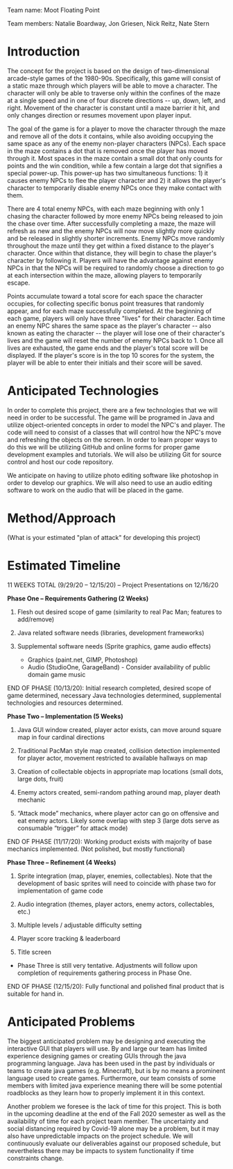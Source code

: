 Team name: Moot Floating Point

Team members: Natalie Boardway, Jon Griesen, Nick Reitz, Nate Stern

# Introduction

The concept for the project is based on the design of two-dimensional arcade-style games of the 1980-90s.  Specifically, this game will consist of a static maze through which players will be able to move a character.  The character will only be able to traverse only within the confines of the maze at a single speed and in one of four discrete directions -- up, down, left, and right.  Movement of the character is constant until a maze barrier it hit, and only changes direction or resumes movement upon player input.
 
The goal of the game is for a player to move the character through the maze and remove all of the dots it contains, while also avoiding occupying the same space as any of the enemy non-player characters (NPCs).  Each space in the maze contains a dot that is removed once the player has moved through it.  Most spaces in the maze contain a small dot that only counts for points and the win condition, while a few contain a large dot that signifies a special power-up.  This power-up has two simultaneous functions:  1) it causes enemy NPCs to flee the player character and 2) it allows the player's character to temporarily disable enemy NPCs once they make contact with them.  
 
There are 4 total enemy NPCs, with each maze beginning with only 1 chasing the character followed by more enemy NPCs being released to join the chase over time.  After successfully completing a maze, the maze will refresh as new and the enemy NPCs will now move slightly more quickly and be released in slightly shorter increments.  Enemy NPCs move randomly throughout the maze until they get within a fixed distance to the player's character.  Once within that distance, they will begin to chase the player's character by following it.  Players will have the advantage against enemy NPCs in that the NPCs will be required to randomly choose a direction to go at each intersection within the maze, allowing players to temporarily escape.  
 
Points accumulate toward a total score for each space the character occupies, for collecting specific bonus point treasures that randomly appear, and for each maze successfully completed.  At the beginning of each game, players will only have three "lives" for their character.  Each time an enemy NPC shares the same space as the player's character -- also known as eating the character -- the player will lose one of their character's lives and the game will reset the number of enemy NPCs back to 1.  Once all lives are exhausted, the game ends and the player's total score will be displayed.  If the player's score is in the top 10 scores for the system, the player will be able to enter their initials and their score will be saved.


# Anticipated Technologies

In order to complete this project, there are a few technologies that we will need in order to be successful. The game will be programed in Java and utilize object-oriented concepts in order to model the NPC's and player. The code will need to consist of a classes that will control how the NPC's move and refreshing the objects on the screen. In order to learn proper ways to do this we will be utilizing GitHub and online forms for proper game development examples and tutorials. We will also be utilizing Git for source control and host our code repository. 

We anticipate on having to utilize photo editing software like photoshop in order to develop our graphics. We will also need to use an audio editing software to work on the audio that will be placed in the game.


# Method/Approach

(What is your estimated "plan of attack" for developing this project)


# Estimated Timeline

11 WEEKS TOTAL (9/29/20 – 12/15/20) – Project Presentations on 12/16/20

**Phase One – Requirements Gathering (2 Weeks)**

1. Flesh out desired scope of game (similarity to real Pac Man; features to add/remove)

2. Java related software needs (libraries, development frameworks)

3. Supplemental software needs (Sprite graphics, game audio effects)
   * Graphics (paint.net, GIMP, Photoshop)
   * Audio (StudioOne, GarageBand) - Consider availability of public domain game music

END OF PHASE (10/13/20): Initial research completed, desired scope of game determined, necessary Java technologies determined, supplemental technologies and resources determined.

**Phase Two – Implementation (5 Weeks)**

1. Java GUI window created, player actor exists, can move around square map in four cardinal directions

2. Traditional PacMan style map created, collision detection implemented for player actor, movement restricted to available hallways on map

3. Creation of collectable objects in appropriate map locations (small dots, large dots, fruit)

4. Enemy actors created, semi-random pathing around map, player death mechanic

5. “Attack mode” mechanics, where player actor can go on offensive and eat enemy actors. Likely some overlap with step 3 (large dots serve as consumable “trigger” for attack mode)

END OF PHASE (11/17/20): Working product exists with majority of base mechanics implemented. (Not polished, but mostly functional)

**Phase Three – Refinement (4 Weeks)**

1. Sprite integration (map, player, enemies, collectables). Note that the development of basic sprites will need to coincide with phase two for implementation of game code

2. Audio integration (themes, player actors, enemy actors, collectables, etc.)

3. Multiple levels / adjustable difficulty setting

4. Player score tracking & leaderboard

5. Title screen

* Phase Three is still very tentative. Adjustments will follow upon completion of requirements gathering process in Phase One.

END OF PHASE (12/15/20): Fully functional and polished final product that is suitable for hand in.


# Anticipated Problems

The biggest anticipated problem may be designing and executing the interactive GUI that players will use.  By and large our team has limited experience designing games or creating GUIs through the java programming language.  Java has been used in the past by individuals or teams to create java games (e.g. Minecraft), but is by no means a prominent language used to create games.  Furthermore, our team consists of some members with limited java experience meaning there will be some potential roadblocks as they learn how to properly implement it in this context.  
 
Another problem we foresee is the lack of time for this project.  This is both in the upcoming deadline at the end of the Fall 2020 semester as well as the availability of time for each project team member.  The uncertainty and social distancing required by Covid-19 alone may be a problem, but it may also have unpredictable impacts on the project schedule.  We will continuously evaluate our deliverables against our proposed schedule, but nevertheless there may be impacts to system functionality if time constraints change.  

